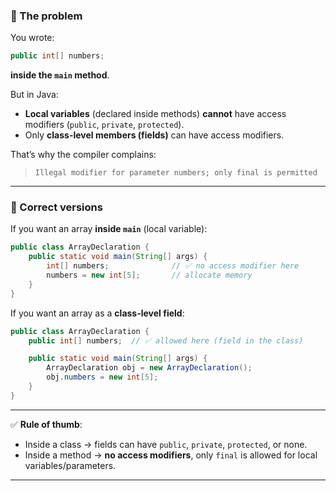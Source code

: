 ### 🔹 The problem

You wrote:

```java
public int[] numbers;
```

**inside the `main` method**.

But in Java:

* **Local variables** (declared inside methods) **cannot** have access modifiers (`public`, `private`, `protected`).
* Only **class-level members (fields)** can have access modifiers.

That’s why the compiler complains:

> `Illegal modifier for parameter numbers; only final is permitted`

---

### 🔹 Correct versions

If you want an array **inside `main`** (local variable):

```java
public class ArrayDeclaration {
    public static void main(String[] args) {
        int[] numbers;              // ✅ no access modifier here
        numbers = new int[5];       // allocate memory
    }
}
```

If you want an array as a **class-level field**:

```java
public class ArrayDeclaration {
    public int[] numbers;  // ✅ allowed here (field in the class)

    public static void main(String[] args) {
        ArrayDeclaration obj = new ArrayDeclaration();
        obj.numbers = new int[5];
    }
}
```

---

✅ **Rule of thumb**:

* Inside a class → fields can have `public`, `private`, `protected`, or none.
* Inside a method → **no access modifiers**, only `final` is allowed for local variables/parameters.

---
